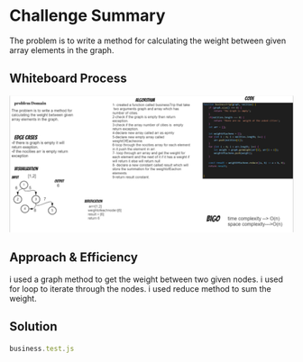 # Challenge Summary
The problem is to write a method for calculating the weight between given array elements in the graph.

## Whiteboard Process
![whiteboard](./chal37img.PNG)
## Approach & Efficiency
i used a graph method to get the weight between two given nodes.
i used for loop to iterate through the nodes.
i used reduce method to sum the weight.

## Solution
```js
business.test.js